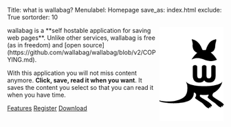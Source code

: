 Title: what is wallabag?
Menulabel: Homepage
save_as: index.html
exclude: True
sortorder: 10

<div class="jumbotron" markdown="1">
<img src="images/logo_homepage.png" alt="wallabag logo" style="float: right;" />
wallabag is a **self hostable application for saving web pages**. Unlike other services, wallabag is free (as in freedom) and [open source](https://github.com/wallabag/wallabag/blob/v2/COPYING.md).

With this application you will not miss content anymore. **Click, save, read it when you want**. It saves the content you select so that you can read it when you have time.
<p><a class="btn btn-success" href="/pages/features-screenshots.html">Features</a> <a class="btn btn-info" href="https://www.framabag.org/">Register</a> <a class="btn btn-warning" href="/pages/download-wallabag.html">Download</a></p>
</div>
